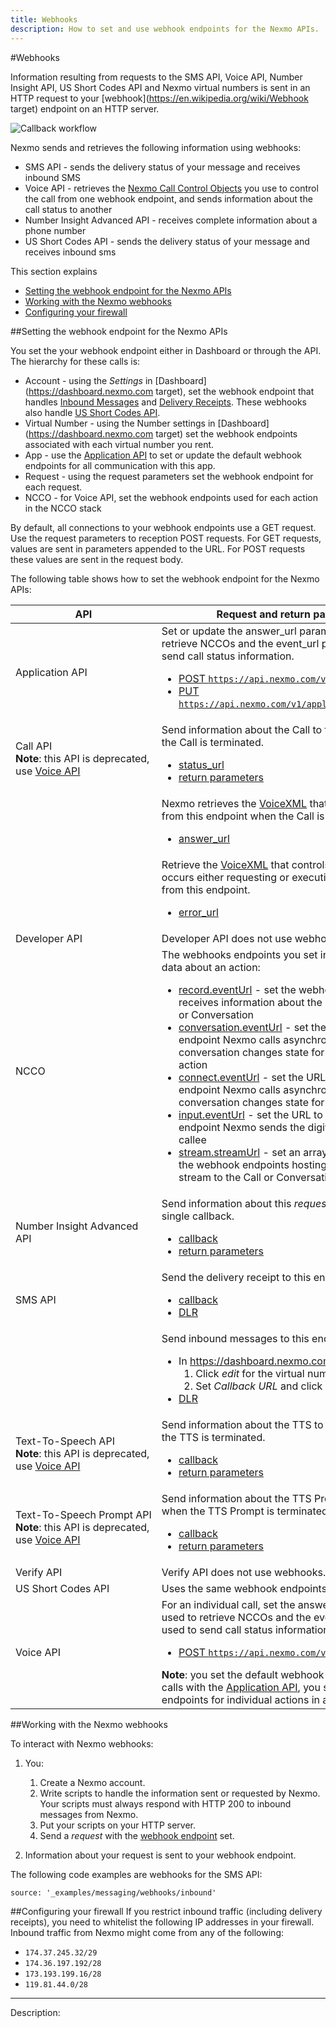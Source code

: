 ```yaml
---
title: Webhooks
description: How to set and use webhook endpoints for the Nexmo APIs.
---
```


#Webhooks

Information resulting from requests to the SMS API, Voice API, Number Insight API, US Short Codes API and Nexmo virtual numbers is sent in an HTTP request to your [webhook](https://en.wikipedia.org/wiki/Webhook target) endpoint on an HTTP server.

![Callback workflow](/assets/images/workflow_callbacks.svg)

Nexmo sends and retrieves the following information using webhooks:

* SMS API - sends the delivery status of your message and receives inbound SMS
* Voice API - retrieves the [Nexmo Call Control Objects](voice/voice-api/nexmo-call-control-objects) you use to control the call from one webhook endpoint, and sends information about the call status to another
* Number Insight Advanced API - receives complete information about a phone number
* US Short Codes API - sends the delivery status of your message and receives inbound sms

This section explains

* [Setting the webhook endpoint for the Nexmo APIs](#setting)
* [Working with the Nexmo webhooks ](#interact)
* [Configuring your firewall ](#configuring)

##Setting the webhook endpoint for the Nexmo APIs

You set the your webhook endpoint either in Dashboard or through the API. The hierarchy for these calls is:

* Account - using the *Settings* in [Dashboard](https://dashboard.nexmo.com  target), set the webhook endpoint that handles [Inbound Messages](messaging/sms-api/api-reference#inbound) and [Delivery Receipts](messaging/sms-api/api-reference#delivery_receipt). These webhooks also handle [US Short Codes API](messaging/us-short-codes-api).
* Virtual Number - using the Number settings in [Dashboard](https://dashboard.nexmo.com target) set the webhook endpoints associated with each virtual number you rent.
* App - use the [Application API](tools/application-api) to set or update the default webhook endpoints for all communication with this app.
* Request - using the request parameters set the webhook endpoint for each request.
* NCCO - for Voice API, set the webhook endpoints used for each action in the NCCO stack

By default, all connections to your webhook endpoints use a GET request. Use the request parameters to reception POST requests. For GET requests, values are sent in parameters appended to the URL. For POST requests these values are sent in the request body.

The following table shows how to set the webhook endpoint for the Nexmo APIs:

API | Request and return parameters
-- | --
Application API | Set or update the answer_url parameter used to retrieve NCCOs and the event_url parameter used to send call status information. <ul><li>[POST `https://api.nexmo.com/v1/applications`](tools/application-api/api-reference#create)</li><li>[PUT `https://api.nexmo.com/v1/applications/{app_uuid}`](tools/application-api/api-reference#update)</li></ul></ul>
Call API<br>**Note**: this API is deprecated, use [Voice API](voice/voice-api) | Send information about the Call to this endpoint when the Call is terminated. <ul><li>[status_url](voice/voice-deprecated/call/request#status_url)</li><li>[return parameters](voice/voice-deprecated/call/status-codes)</li></ul>  
&nbsp; | Nexmo retrieves the [VoiceXML](voice/voice-deprecated/call/voice-xml) that controls your Call from this endpoint when the Call is answered. <ul><li>[answer_url](voice/voice-deprecated/call/request#answer_url)</li></ul>
&nbsp; | Retrieve the [VoiceXML](voice/voice-deprecated/call/voice-xml) that controls the call if an error occurs either requesting or executing your VoiceXML from this endpoint.  <ul><li>[error_url](voice/voice-deprecated/call/request#error_url)</li></ul>|
Developer API | Developer API does not use webhooks.
<a name="ncco"></a>NCCO |  The webhooks endpoints you set in an NCCO receive data about an action: <ul><li>[record.eventUrl](voice/voice-api/ncco-reference#record) - set the webhook endpoint that receives information about the recording for a Call or Conversation</li><li>[conversation.eventUrl](voice/voice-api/ncco-reference#conversation) - set the URL to the webhook endpoint Nexmo calls asynchronously when a conversation changes state for this conversation action</li><li>[connect.eventUrl](voice/voice-api/ncco-reference#connect) - set the URL to the webhook endpoint Nexmo calls asynchronously when a conversation changes state for this connect action</li><li>[input.eventUrl](voice/voice-api/ncco-reference#input) - set the URL to the webhook endpoint Nexmo sends the digits pressed by the callee</li><li>[stream.streamUrl](voice/voice-api/ncco-reference#stream) - set an array of URLS  pointing to the webhook endpoints hosting the audio file to stream to the Call or Conversation</li></ul> |
Number Insight Advanced API  | Send information about this *request* to [callback](number-insight/advanced-async/api-reference#callback) in a single callback. <ul><li>[callback ](number-insight/advanced-async/api-reference#callback) </li><li>[return parameters ](number-insight/advanced-async/api-reference#ni-return-parameters ) </li></ul>  
SMS API | Send the delivery receipt to this endpoint. <ul><li>[callback](messaging/sms-api/api-reference#callback)</li><li>[DLR ](messaging/sms-api/api-reference#delivery_receipt) </li></ul>  
&nbsp; | Send inbound messages to this endpoint. <ul><li>In https://dashboard.nexmo.com/your-numbers: <ol><li>Click *edit* for the virtual number.</li><li>Set *Callback URL* and click *Update*.</li></ol></li><li>[DLR ](messaging/sms-api/api-reference#delivery_receipt)</li></ul>
Text-To-Speech API <br>**Note**: this API is deprecated, use [Voice API](voice/voice-api) |Send information about the TTS to this endpoint when the TTS is terminated. <ul><li>[callback ](voice/voice-deprecated/text-to-speech/request#callback)</li><li>[return parameters ](voice/voice-deprecated/text-to-speech/status-codes) </li></ul>
<span style="white-space:nowrap;">Text-To-Speech Prompt API</span> <br>**Note**: this API is deprecated, use [Voice API](voice/voice-api)| Send information about the TTS Prompt to this endpoint when the TTS Prompt is terminated. <ul><li>[callback ](voice/voice-deprecated/text-to-speech-prompt/request#callback)</li><li>[return parameters ](voice/voice-deprecated/text-to-speech-prompt/status-codes ) </li></ul>
Verify API | Verify API does not use webhooks.
<span style="white-space:nowrap;">US Short Codes API</span> | Uses the same webhook endpoints as the SMS API.
Voice API | For an individual call, set the answer_url parameter used to retrieve NCCOs and the event_url parameter used to send call status information. <ul><li> [POST `https://api.nexmo.com/v1/calls`](voice/voice-api/api-reference#call_create) </li></ul> **Note**: you set the default webhook endpoints for all calls with the [Application API](#application_api), you set the webhook endpoints for individual actions in a call using  [NCCO](#ncco)s. |


##Working with the Nexmo webhooks

To interact with Nexmo webhooks:

1. You:

    1. Create a Nexmo account.
    2. Write scripts to handle the information sent or requested by Nexmo. Your scripts must always respond with HTTP 200 to inbound messages from Nexmo.
    3. Put your scripts on your HTTP server.
    4. Send a *request* with the [webhook endpoint](#setting) set.

2. Information about your request is sent to your webhook endpoint.

The following code examples are webhooks for the SMS API:

```tabbed_examples
source: '_examples/messaging/webhooks/inbound'
```

##Configuring your firewall
If you restrict inbound traffic (including delivery receipts), you need to whitelist the following IP addresses in your firewall. Inbound traffic from Nexmo might come from any of the following:

* `174.37.245.32/29`
* `174.36.197.192/28`
* `173.193.199.16/28`
* `119.81.44.0/28`

----
Description:
